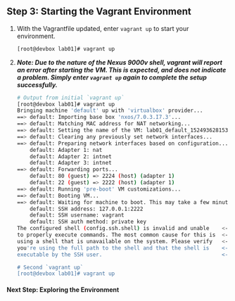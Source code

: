 ## Step 3: Starting the Vagrant Environment

1. With the Vagrantfile updated, enter `vagrant up` to start your environment.

    ```bash
    [root@devbox lab01]# vagrant up
    ```

1. ***Note: Due to the nature of the Nexus 9000v shell, vagrant will report an error after starting the VM.  This is expected, and does not indicate a problem.  Simply enter `vagrant up` again to complete the setup successfully.***

    ```bash
    # Output from initial `vagrant up`
    [root@devbox lab01]# vagrant up
    Bringing machine 'default' up with 'virtualbox' provider...
    ==> default: Importing base box 'nxos/7.0.3.I7.3'...
    ==> default: Matching MAC address for NAT networking...
    ==> default: Setting the name of the VM: lab01_default_1524936281538_22751
    ==> default: Clearing any previously set network interfaces...
    ==> default: Preparing network interfaces based on configuration...
        default: Adapter 1: nat
        default: Adapter 2: intnet
        default: Adapter 3: intnet
    ==> default: Forwarding ports...
        default: 80 (guest) => 2224 (host) (adapter 1)
        default: 22 (guest) => 2222 (host) (adapter 1)
    ==> default: Running 'pre-boot' VM customizations...
    ==> default: Booting VM...
    ==> default: Waiting for machine to boot. This may take a few minutes...
        default: SSH address: 127.0.0.1:2222
        default: SSH username: vagrant
        default: SSH auth method: private key
    The configured shell (config.ssh.shell) is invalid and unable    <--- Known Error
    to properly execute commands. The most common cause for this is  <---
    using a shell that is unavailable on the system. Please verify   <---
    you're using the full path to the shell and that the shell is    <---
    executable by the SSH user.                                      <---

    # Second `vagrant up`
    [root@devbox lab01]# vagrant up
    ```

#### Next Step: Exploring the Environment
